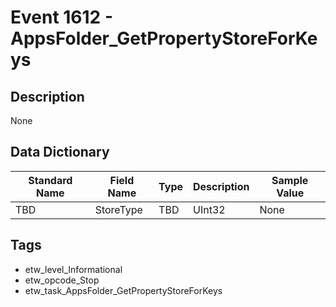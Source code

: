 # Event 1612 - AppsFolder_GetPropertyStoreForKeys

## Description
None

## Data Dictionary
|Standard Name|Field Name|Type|Description|Sample Value|
|---|---|---|---|---|
|TBD|StoreType|TBD|UInt32|None|None|

## Tags
* etw_level_Informational
* etw_opcode_Stop
* etw_task_AppsFolder_GetPropertyStoreForKeys